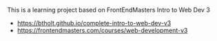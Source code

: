 This is a learning project based on FrontEndMasters Intro to Web Dev 3
* https://btholt.github.io/complete-intro-to-web-dev-v3
* https://frontendmasters.com/courses/web-development-v3 